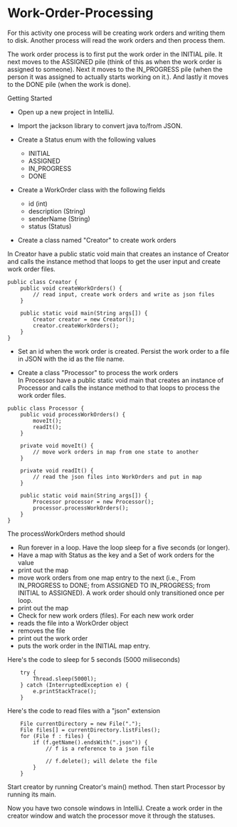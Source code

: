 # Work-Order-Processing

For this activity one process will be creating work orders and writing them to disk. Another process will read the work orders and then process them.

The work order process is to first put the work order in the INITIAL pile. It next moves to the ASSIGNED pile (think of this as when the work order is assigned to someone). Next it moves to the IN_PROGRESS pile (when the person it was assigned to actually starts working on it.). And lastly it moves to the DONE pile (when the work is done).

Getting Started  
* Open up a new project in IntelliJ.

* Import the jackson library to convert java to/from JSON.

* Create a Status enum with the following values

   * INITIAL
   * ASSIGNED
   * IN_PROGRESS
   * DONE

* Create a WorkOrder class with the following fields

   * id (int)
   * description (String)
   * senderName (String)
   * status (Status)


* Create a class named "Creator" to create work orders  

In Creator have a public static void main that creates an instance of Creator and calls the instance method that loops to get the user input and create work order files.

```
public class Creator {
    public void createWorkOrders() {
        // read input, create work orders and write as json files
    }

    public static void main(String args[]) {
        Creator creator = new Creator();
        creator.createWorkOrders();
    }
}
```

* Set an id when the work order is created. Persist the work order to a file in JSON with the id as the file name.

* Create a class "Processor" to process the work orders  
In Processor have a public static void main that creates an instance of Processor and calls the instance method to that loops to process the work order files.

```
public class Processor {
    public void processWorkOrders() {
        moveIt();
        readIt();
    }

    private void moveIt() {
        // move work orders in map from one state to another
    }

    private void readIt() {
        // read the json files into WorkOrders and put in map
    }

    public static void main(String args[]) {
        Processor processor = new Processor();
        processor.processWorkOrders();
    }
}
```

The processWorkOrders method should

* Run forever in a loop. Have the loop sleep for a five seconds (or longer).
* Have a map with Status as the key and a Set of work orders for the value
* print out the map
* move work orders from one map entry to the next (i.e., From IN_PROGRESS to DONE; from ASSIGNED TO IN_PROGRESS; from INITIAL to ASSIGNED). A work order should only transitioned once per loop.
* print out the map
* Check for new work orders (files). For each new work order
* reads the file into a WorkOrder object
* removes the file
* print out the work order
* puts the work order in the INITIAL map entry.

Here's the code to sleep for 5 seconds (5000 miliseconds)

```
    try {
        Thread.sleep(5000l);
    } catch (InterruptedException e) {
        e.printStackTrace();
    }
```
    
Here's the code to read files with a "json" extension

```
    File currentDirectory = new File(".");
    File files[] = currentDirectory.listFiles();
    for (File f : files) {
        if (f.getName().endsWith(".json")) {
            // f is a reference to a json file

            // f.delete(); will delete the file
        }
    }
```
    
Start creator by running Creator's main() method. Then start Processor by running its main.

Now you have two console windows in IntelliJ. Create a work order in the creator window and watch the processor move it through the statuses.